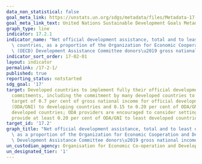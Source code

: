 ```yaml
---
data_non_statistical: false
goal_meta_link: https://unstats.un.org/sdgs/metadata/files/Metadata-17-02-01.pdf
goal_meta_link_text: United Nations Sustainable Development Goals Metadata (pdf 468kB)
graph_type: line
indicator: 17.2.1
indicator_name: "Net official development assistance, total and to least developed\
  \ countries, as a proportion of the Organization for Economic Cooperation and Development\
  \ (OECD) Development Assistance Committee donors\u2019 gross national income (GNI)"
indicator_sort_order: 17-02-01
layout: indicator
permalink: /17-2-1/
published: true
reporting_status: notstarted
sdg_goal: '17'
target: Developed countries to implement fully their official development assistance
  commitments, including the commitment by many developed countries to achieve the
  target of 0.7 per cent of gross national income for official development assistance
  (ODA/GNI) to developing countries and 0.15 to 0.20 per cent of ODA/GNI to least
  developed countries; ODA providers are encouraged to consider setting a target to
  provide at least 0.20 per cent of ODA/GNI to least developed countries
target_id: '17.2'
graph_title: "Net official development assistance, total and to least developed countries,\
  \ as a proportion of the Organization for Economic Cooperation and Development (OECD)\
  \ Development Assistance Committee donors\u2019 gross national income (GNI)"
un_custodian_agency: Organisation for Economic Co-operation and Development (OECD)
un_designated_tier: '1'
---
```

